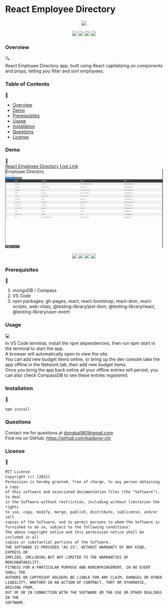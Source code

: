 # React Employee Directory 

<p align="center">
<img src="https://img.shields.io/badge/license-MIT-yellow" />
</p>

<p align="center">
    <img src="https://img.shields.io/github/repo-size/kaidong-chr/HW20_React_Employee_Directory" />
    <img src="https://img.shields.io/github/languages/top/kaidong-chr/HW20_React_Employee_Directory"  />
    <img src="https://img.shields.io/github/issues/kaidong-chr/HW20_React_Employee_Directory" />
    <img src="https://img.shields.io/github/last-commit/kaidong-chr/HW20_React_Employee_Directory" >
</p>

### Overview
🔍<br />
React Employee Directory app, built using React capitalizing on components and props, letting you filter and sort employees.

### Table of Contents
📑<br />
- [Overview](#Overview)
- [Demo](#Demo)
- [Prerequisites](#Prerequisites)
- [Usage](#Usage)
- [Installation](#Installation)
- [Questions](#Questions)
- [License](#License)

### Demo
🎥<br /> 
[React Employee Directory Live Link](https://kaidong-chr.github.io/HW20_React_Employee_Directory)<br />
<img src="public\img\Employee_Directory.gif" width="1000"><br />
<p align="center">
    <img src="https://img.shields.io/badge/JavaScript-green" />
    <img src="https://img.shields.io/badge/react-blue" />
    <img src="https://img.shields.io/badge/gh-pages-red" />
    <img src="https://img.shields.io/badge/web-vitals-light" />
</p>

### Prerequisites 
🔨<br />
  1. mongoDB / Compass
  2. VS Code
  3. npm packages: gh-pages, react, react-bootstrap, react-dom, react-scripts, web-vitals, @testing-library/jest-dom, @testing-library/react, @testing-library/user-event

### Usage
💻<br />
In VS Code terminal, install the npm dependencies, then run <i>npm start</i> in the terminal to start the app.<br />
A browser will automatically open to view the site.<br />
You can add new budget items online, or bring up the dev console take the app offline in the Network tab, then add new budget items.<br />
Once you bring the app back online all your offline entries will persist, you can also check CompassDB to see these entries registered.<br />

### Installation
💾<br />
```
npm install
```

### Questions
  Contact me for questions at dongkai981@gmail.com<br />
  Find me on GitHub: https://github.com/kaidong-chr

### License
📘<br />
```
MIT License
Copyright (c) [2021] 
Permission is hereby granted, free of charge, to any person obtaining a copy
of this software and associated documentation files (the "Software"), to deal
in the Software without restriction, including without limitation the rights
to use, copy, modify, merge, publish, distribute, sublicense, and/or sell
copies of the Software, and to permit persons to whom the Software is
furnished to do so, subject to the following conditions:
The above copyright notice and this permission notice shall be included in all
copies or substantial portions of the Software.
THE SOFTWARE IS PROVIDED "AS IS", WITHOUT WARRANTY OF ANY KIND, EXPRESS OR
IMPLIED, INCLUDING BUT NOT LIMITED TO THE WARRANTIES OF MERCHANTABILITY,
FITNESS FOR A PARTICULAR PURPOSE AND NONINFRINGEMENT. IN NO EVENT SHALL THE
AUTHORS OR COPYRIGHT HOLDERS BE LIABLE FOR ANY CLAIM, DAMAGES OR OTHER
LIABILITY, WHETHER IN AN ACTION OF CONTRACT, TORT OR OTHERWISE, ARISING FROM,
OUT OF OR IN CONNECTION WITH THE SOFTWARE OR THE USE OR OTHER DEALINGS IN THE
SOFTWARE.
```